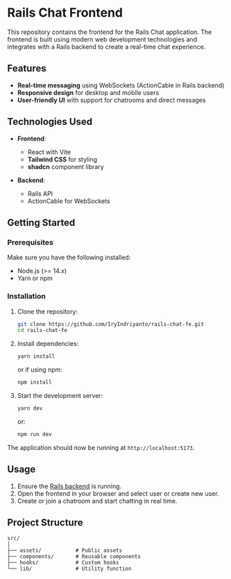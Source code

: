 # Rails Chat Frontend

This repository contains the frontend for the Rails Chat application. The frontend is built using modern web development technologies and integrates with a Rails backend to create a real-time chat experience.

## Features

- **Real-time messaging** using WebSockets (ActionCable in Rails backend)
- **Responsive design** for desktop and mobile users
- **User-friendly UI** with support for chatrooms and direct messages

## Technologies Used

- **Frontend**: 
  - React with Vite
  - **Tailwind CSS** for styling
  - **shadcn** component library
  
- **Backend**: 
  - Rails API
  - ActionCable for WebSockets

## Getting Started

### Prerequisites

Make sure you have the following installed:

- Node.js (>= 14.x)
- Yarn or npm

### Installation

1. Clone the repository:

   ```bash
   git clone https://github.com/IryIndriyanto/rails-chat-fe.git
   cd rails-chat-fe
   ```

2. Install dependencies:

   ```bash
   yarn install
   ```

   or if using npm:

   ```bash
   npm install
   ```

3. Start the development server:

   ```bash
   yarn dev
   ```

   or:

   ```bash
   npm run dev
   ```

The application should now be running at `http://localhost:5173`.

## Usage

1. Ensure the [Rails backend](https://github.com/IryIndriyanto/rails-chat-api) is running.
2. Open the frontend in your browser and select user or create new user.
3. Create or join a chatroom and start chatting in real time.

## Project Structure

```
src/
│
├── assets/           # Public assets
├── components/       # Reusable components
├── hooks/            # Custom hooks
└── lib/              # Utility function
```